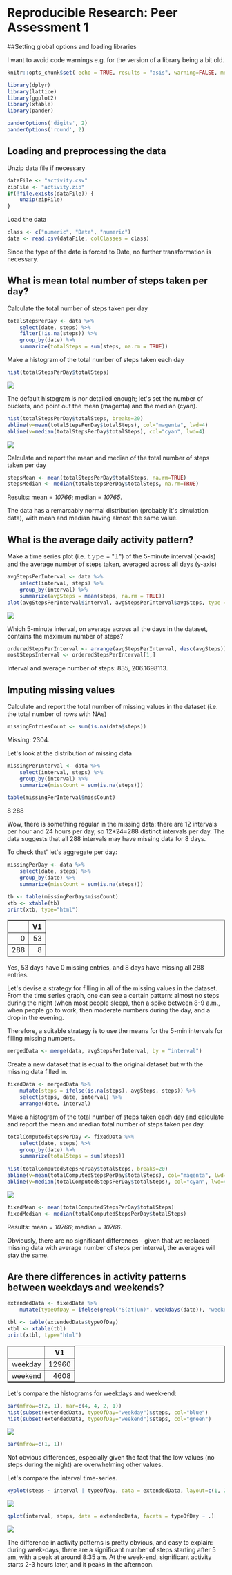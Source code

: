 # Reproducible Research: Peer Assessment 1

##Setting global options and loading libraries

I want to avoid code warnings e.g. for the version of a library being a bit old.


```r
knitr::opts_chunk$set( echo = TRUE, results = "asis", warning=FALSE, message=FALSE, fig.width=6, fig.height=4, fig.path='Figs/')

library(dplyr)
library(lattice)
library(ggplot2)
library(xtable)
library(pander)

panderOptions('digits', 2)
panderOptions('round', 2)
```

## Loading and preprocessing the data

Unzip data file if necessary

```r
dataFile <- "activity.csv"
zipFile <- "activity.zip"
if(!file.exists(dataFile)) {
    unzip(zipFile)
}
```

Load the data


```r
class <- c("numeric", "Date", "numeric")
data <- read.csv(dataFile, colClasses = class)
```
Since the type of the date is forced to Date, no further transformation is necessary.

## What is mean total number of steps taken per day?

Calculate the total number of steps taken per day


```r
totalStepsPerDay <- data %>%
    select(date, steps) %>%
    filter(!is.na(steps)) %>%
    group_by(date) %>%
    summarize(totalSteps = sum(steps, na.rm = TRUE))
```

Make a histogram of the total number of steps taken each day


```r
hist(totalStepsPerDay$totalSteps)
```

![](Figs/unnamed-chunk-4-1.png)<!-- -->

The default histogram is nor detailed enough; let's set the number of buckets, and point out the mean (magenta) and the median (cyan).


```r
hist(totalStepsPerDay$totalSteps, breaks=20)
abline(v=mean(totalStepsPerDay$totalSteps), col="magenta", lwd=4)
abline(v=median(totalStepsPerDay$totalSteps), col="cyan", lwd=4)
```

![](Figs/unnamed-chunk-5-1.png)<!-- -->

Calculate and report the mean and median of the total number of steps taken per day


```r
stepsMean <- mean(totalStepsPerDay$totalSteps, na.rm=TRUE)
stepsMedian <- median(totalStepsPerDay$totalSteps, na.rm=TRUE)
```

Results: mean = _10766_; median = _10765_.

The data has a remarcably normal distribution (probably it's simulation data), with mean and median having almost the same value.

## What is the average daily activity pattern?

Make a time series plot (i.e. 𝚝𝚢𝚙𝚎 = "𝚕") of the 5-minute interval (x-axis) and the average number of steps taken, averaged across all days (y-axis)


```r
avgStepsPerInterval <- data %>%
    select(interval, steps) %>%
    group_by(interval) %>%
    summarize(avgSteps = mean(steps, na.rm = TRUE))
plot(avgStepsPerInterval$interval, avgStepsPerInterval$avgSteps, type = "l")
```

![](Figs/unnamed-chunk-7-1.png)<!-- -->

Which 5-minute interval, on average across all the days in the dataset, contains the maximum number of steps?


```r
orderedStepsPerInterval <- arrange(avgStepsPerInterval, desc(avgSteps))
mostStepsInterval <- orderedStepsPerInterval[1,]
```

Interval and average number of steps: 835, 206.1698113.

## Imputing missing values

Calculate and report the total number of missing values in the dataset (i.e. the total number of rows with NAs)


```r
missingEntriesCount <- sum(is.na(data$steps))
```

Missing: 2304.

Let's look at the distribution of missing data


```r
missingPerInterval <- data %>%
    select(interval, steps) %>%
    group_by(interval) %>%
    summarize(missCount = sum(is.na(steps)))

table(missingPerInterval$missCount)
```


  8 
288 

Wow, there is something regular in the missing data: there are 12 intervals per hour and 24 hours per day, so 12*24=288 distinct intervals per day. The data suggests that all 288 intervals may have missing data for 8 days.

To check that' let's aggregate per day:


```r
missingPerDay <- data %>%
    select(date, steps) %>%
    group_by(date) %>%
    summarize(missCount = sum(is.na(steps)))

tb <- table(missingPerDay$missCount)
xtb <- xtable(tb)
print(xtb, type="html")
```

<!-- html table generated in R 3.2.2 by xtable 1.8-2 package -->
<!-- Sun Sep 25 21:20:55 2016 -->
<table border=1>
<tr> <th>  </th> <th> V1 </th>  </tr>
  <tr> <td align="right"> 0 </td> <td align="right">  53 </td> </tr>
  <tr> <td align="right"> 288 </td> <td align="right">   8 </td> </tr>
   </table>

Yes, 53 days have 0 missing entries, and 8 days have missing all 288 entries.

Let's devise a strategy for filling in all of the missing values in the dataset. From the time series graph, one can see a certain pattern: almost no steps during the night (when most people sleep), then a spike between 8-9 a.m., when people go to work, then moderate numbers during the day, and a drop in the evening.

Therefore, a suitable strategy is to use the means for the 5-min intervals for filling missing numbers.


```r
mergedData <- merge(data, avgStepsPerInterval, by = "interval")
```

Create a new dataset that is equal to the original dataset but with the missing data filled in.


```r
fixedData <- mergedData %>%
    mutate(steps = ifelse(is.na(steps), avgSteps, steps)) %>%
    select(steps, date, interval) %>%
    arrange(date, interval)
```

Make a histogram of the total number of steps taken each day and calculate and report the mean and median total number of steps taken per day.


```r
totalComputedStepsPerDay <- fixedData %>%
    select(date, steps) %>%
    group_by(date) %>%
    summarize(totalSteps = sum(steps))
    
hist(totalComputedStepsPerDay$totalSteps, breaks=20)
abline(v=mean(totalComputedStepsPerDay$totalSteps), col="magenta", lwd=4)
abline(v=median(totalComputedStepsPerDay$totalSteps), col="cyan", lwd=4)
```

![](Figs/unnamed-chunk-13-1.png)<!-- -->


```r
fixedMean <- mean(totalComputedStepsPerDay$totalSteps)
fixedMedian <- median(totalComputedStepsPerDay$totalSteps)
```

Results: mean = _10766_; median = _10766_.

Obviously, there are no significant differences - given that we replaced missing data with average number of steps per interval, the averages will stay the same.

## Are there differences in activity patterns between weekdays and weekends?


```r
extendedData <- fixedData %>%
    mutate(typeOfDay = ifelse(grepl("S(at|un)", weekdays(date)), "weekend", "weekday"))

tbl <- table(extendedData$typeOfDay)
xtbl <- xtable(tbl)
print(xtbl, type="html")
```

<!-- html table generated in R 3.2.2 by xtable 1.8-2 package -->
<!-- Sun Sep 25 21:20:55 2016 -->
<table border=1>
<tr> <th>  </th> <th> V1 </th>  </tr>
  <tr> <td align="right"> weekday </td> <td align="right"> 12960 </td> </tr>
  <tr> <td align="right"> weekend </td> <td align="right"> 4608 </td> </tr>
   </table>

Let's compare the histograms for weekdays and week-end:

```r
par(mfrow=c(2, 1), mar=c(4, 4, 2, 1))
hist(subset(extendedData, typeOfDay="weekday")$steps, col="blue")
hist(subset(extendedData, typeOfDay="weekend")$steps, col="green")
```

![](Figs/unnamed-chunk-16-1.png)<!-- -->

```r
par(mfrow=c(1, 1))
```
Not obvious differences, especially given the fact that the low values (no steps during the night) are overwhelming other values.

Let's compare the interval time-series.


```r
xyplot(steps ~ interval | typeOfDay, data = extendedData, layout=c(1, 2))
```

![](Figs/unnamed-chunk-17-1.png)<!-- -->

```r
qplot(interval, steps, data = extendedData, facets = typeOfDay ~ .)
```

![](Figs/unnamed-chunk-17-2.png)<!-- -->

The difference in activity patterns is pretty obvious, and easy to explain: during week-days, there are a significant number of steps starting after 5 am, with a peak at around 8:35 am. At the week-end, significant activity starts 2-3 hours later, and it peaks in the afternoon.
